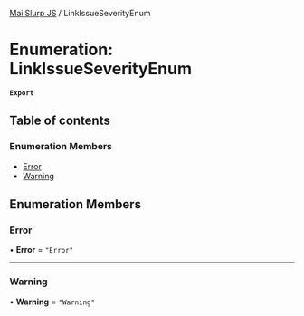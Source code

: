 [MailSlurp JS](../README.md) / LinkIssueSeverityEnum

# Enumeration: LinkIssueSeverityEnum

**`Export`**

## Table of contents

### Enumeration Members

- [Error](LinkIssueSeverityEnum.md#error)
- [Warning](LinkIssueSeverityEnum.md#warning)

## Enumeration Members

### Error

• **Error** = ``"Error"``

___

### Warning

• **Warning** = ``"Warning"``

